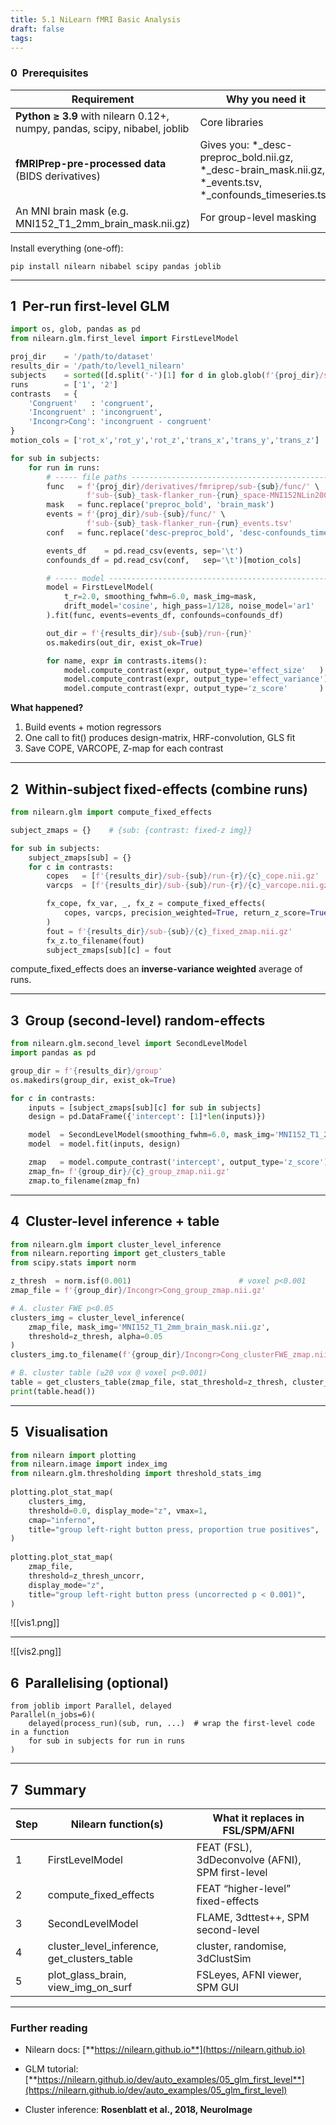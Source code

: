 ```yaml
---
title: 5.1 NiLearn fMRI Basic Analysis
draft: false
tags:
---
```


### **0  Prerequisites**

| **Requirement**                                                            | **Why you need it**                                                                                       |
| -------------------------------------------------------------------------- | --------------------------------------------------------------------------------------------------------- |
| **Python ≥ 3.9** with nilearn 0.12+, numpy, pandas, scipy, nibabel, joblib | Core libraries                                                                                            |
| **fMRIPrep-pre-processed data** (BIDS derivatives)                         | Gives you: *_desc-preproc_bold.nii.gz, *_desc-brain_mask.nii.gz, *_events.tsv, *_confounds_timeseries.tsv |
| An MNI brain mask (e.g. MNI152_T1_2mm_brain_mask.nii.gz)                   | For group-level masking                                                                                   |

Install everything (one-off):

```
pip install nilearn nibabel scipy pandas joblib
```

  

---

## **1  Per-run first-level GLM**

```python
import os, glob, pandas as pd
from nilearn.glm.first_level import FirstLevelModel

proj_dir    = '/path/to/dataset'
results_dir = '/path/to/level1_nilearn'
subjects    = sorted([d.split('-')[1] for d in glob.glob(f'{proj_dir}/sub-*')])
runs        = ['1', '2']
contrasts   = {
    'Congruent'   : 'congruent',
    'Incongruent' : 'incongruent',
    'Incongr>Cong': 'incongruent - congruent'
}
motion_cols = ['rot_x','rot_y','rot_z','trans_x','trans_y','trans_z']

for sub in subjects:
    for run in runs:
        # ----- file paths ---------------------------------------------------
        func   = f'{proj_dir}/derivatives/fmriprep/sub-{sub}/func/' \
                 f'sub-{sub}_task-flanker_run-{run}_space-MNI152NLin2009cAsym_desc-preproc_bold.nii.gz'
        mask   = func.replace('preproc_bold', 'brain_mask')
        events = f'{proj_dir}/sub-{sub}/func/' \
                 f'sub-{sub}_task-flanker_run-{run}_events.tsv'
        conf   = func.replace('desc-preproc_bold', 'desc-confounds_timeseries')

        events_df    = pd.read_csv(events, sep='\t')
        confounds_df = pd.read_csv(conf,   sep='\t')[motion_cols]

        # ----- model --------------------------------------------------------
        model = FirstLevelModel(
            t_r=2.0, smoothing_fwhm=6.0, mask_img=mask,
            drift_model='cosine', high_pass=1/128, noise_model='ar1'
        ).fit(func, events=events_df, confounds=confounds_df)

        out_dir = f'{results_dir}/sub-{sub}/run-{run}'
        os.makedirs(out_dir, exist_ok=True)

        for name, expr in contrasts.items():
            model.compute_contrast(expr, output_type='effect_size'   ).to_filename(f'{out_dir}/{name}_cope.nii.gz')
            model.compute_contrast(expr, output_type='effect_variance').to_filename(f'{out_dir}/{name}_varcope.nii.gz')
            model.compute_contrast(expr, output_type='z_score'       ).to_filename(f'{out_dir}/{name}_zmap.nii.gz')
```

**What happened?**

1. Build events + motion regressors
2. One call to fit() produces design-matrix, HRF-convolution, GLS fit
3. Save COPE, VARCOPE, Z-map for each contrast

---

## **2  Within-subject fixed-effects (combine runs)**

```python
from nilearn.glm import compute_fixed_effects

subject_zmaps = {}    # {sub: {contrast: fixed-z img}}

for sub in subjects:
    subject_zmaps[sub] = {}
    for c in contrasts:
        copes   = [f'{results_dir}/sub-{sub}/run-{r}/{c}_cope.nii.gz'    for r in runs]
        varcps  = [f'{results_dir}/sub-{sub}/run-{r}/{c}_varcope.nii.gz' for r in runs]

        fx_cope, fx_var, _, fx_z = compute_fixed_effects(
            copes, varcps, precision_weighted=True, return_z_score=True
        )
        fout = f'{results_dir}/sub-{sub}/{c}_fixed_zmap.nii.gz'
        fx_z.to_filename(fout)
        subject_zmaps[sub][c] = fout
```

compute_fixed_effects does an **inverse-variance weighted** average of runs.

---

## **3  Group (second-level) random-effects**

```python
from nilearn.glm.second_level import SecondLevelModel
import pandas as pd

group_dir = f'{results_dir}/group'
os.makedirs(group_dir, exist_ok=True)

for c in contrasts:
    inputs = [subject_zmaps[sub][c] for sub in subjects]
    design = pd.DataFrame({'intercept': [1]*len(inputs)})

    model  = SecondLevelModel(smoothing_fwhm=6.0, mask_img='MNI152_T1_2mm_brain_mask.nii.gz')
    model  = model.fit(inputs, design)

    zmap   = model.compute_contrast('intercept', output_type='z_score')
    zmap_fn= f'{group_dir}/{c}_group_zmap.nii.gz'
    zmap.to_filename(zmap_fn)
```

  

---

## **4  Cluster-level inference + table**

```python
from nilearn.glm import cluster_level_inference
from nilearn.reporting import get_clusters_table
from scipy.stats import norm

z_thresh  = norm.isf(0.001)                        # voxel p<0.001
zmap_file = f'{group_dir}/Incongr>Cong_group_zmap.nii.gz'

# A. cluster FWE p<0.05
clusters_img = cluster_level_inference(
    zmap_file, mask_img='MNI152_T1_2mm_brain_mask.nii.gz',
    threshold=z_thresh, alpha=0.05
)
clusters_img.to_filename(f'{group_dir}/Incongr>Cong_clusterFWE_zmap.nii.gz')

# B. cluster table (≥20 vox @ voxel p<0.001)
table = get_clusters_table(zmap_file, stat_threshold=z_thresh, cluster_threshold=20)
print(table.head())
```

  

---

## **5  Visualisation**

```python
from nilearn import plotting
from nilearn.image import index_img
from nilearn.glm.thresholding import threshold_stats_img
  
plotting.plot_stat_map(
	clusters_img,
	threshold=0.0, display_mode="z", vmax=1,
	cmap="inferno",
	title="group left-right button press, proportion true positives",
)
 
plotting.plot_stat_map(
	zmap_file,	
	threshold=z_thresh_uncorr,
	display_mode="z",
	title="group left-right button press (uncorrected p < 0.001)",
)
```

  ![[vis1.png]]

---
![[vis2.png]]
## **6  Parallelising (optional)**

```
from joblib import Parallel, delayed
Parallel(n_jobs=6)(
    delayed(process_run)(sub, run, ...)  # wrap the first-level code in a function
    for sub in subjects for run in runs
)
```
  

---

## **7  Summary**

|**Step**|**Nilearn function(s)**|**What it replaces in FSL/SPM/AFNI**|
|---|---|---|
|1|FirstLevelModel|FEAT (FSL), 3dDeconvolve (AFNI), SPM first-level|
|2|compute_fixed_effects|FEAT “higher-level” fixed-effects|
|3|SecondLevelModel|FLAME, 3dttest++, SPM second-level|
|4|cluster_level_inference, get_clusters_table|cluster, randomise, 3dClustSim|
|5|plot_glass_brain, view_img_on_surf|FSLeyes, AFNI viewer, SPM GUI|


---

### **Further reading**

- Nilearn docs: [**https://nilearn.github.io**](https://nilearn.github.io)
    
- GLM tutorial: [**https://nilearn.github.io/dev/auto_examples/05_glm_first_level**](https://nilearn.github.io/dev/auto_examples/05_glm_first_level)
    
- Cluster inference: **Rosenblatt et al., 2018, NeuroImage**
    
